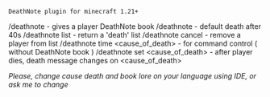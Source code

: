 `DeathNote plugin for minecraft 1.21+`

/deathnote - gives a player DeathNote book
/deathnote <player> - default death after 40s
/deathnote list - return a 'death' list
/deathnote cancel <player> - remove a player from list
/deathnote time <player> <time> <cause_of_death> - for command control ( without DeathNote book )
/deathnote set <player> <cause_of_death> - after player dies, death message changes on <cause_of_death>

*Please, change cause death and book lore on your language using IDE, or ask me to change*
